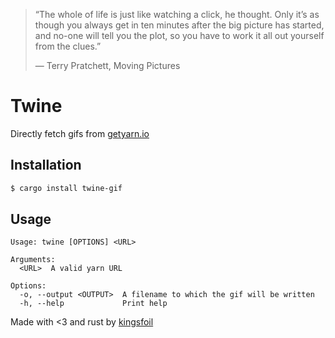 > “The whole of life is just like watching a click, he thought. Only it’s as though you always get in ten minutes after the big picture has started, and no-one will tell you the plot, so you have to work it all out yourself from the clues.”
> 
> ― Terry Pratchett, Moving Pictures

# Twine

Directly fetch gifs from [getyarn.io](getyarn.io)

## Installation

```bash
$ cargo install twine-gif
```

## Usage

```
Usage: twine [OPTIONS] <URL>

Arguments:
  <URL>  A valid yarn URL

Options:
  -o, --output <OUTPUT>  A filename to which the gif will be written
  -h, --help             Print help

```

Made with <3 and rust by [kingsfoil](https://kingsfoil.surge.sh/about.html)